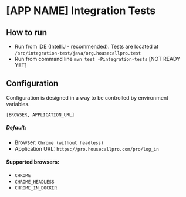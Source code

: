 # [APP NAME] Integration Tests

## How to run
* Run from IDE (IntelliJ - recommended). Tests are located at `/src/integration-test/java/org.housecallpro.test`
* Run from command line `mvn test -Pintegration-tests` [NOT READY YET]

## Configuration
Configuration is designed in a way to be controlled by environment variables.

    [BROWSER, APPLICATION_URL]

##### Default:
* Browser: `Chrome (without headless)`
* Application URL: `https://pro.housecallpro.com/pro/log_in`

#### Supported browsers:
* `CHROME`
* `CHROME_HEADLESS`
* `CHROME_IN_DOCKER`